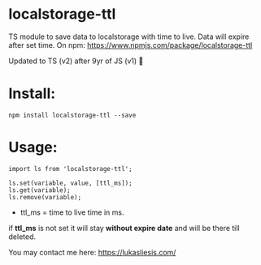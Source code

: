 # localstorage-ttl

TS module to save data to localstorage with time to live. Data will expire after set time.
On npm: https://www.npmjs.com/package/localstorage-ttl

Updated to TS (v2) after 9yr of JS (v1) 🎉 

# Install:

```
npm install localstorage-ttl --save
```

# Usage:

```
import ls from 'localstorage-ttl';

ls.set(variable, value, [ttl_ms]);
ls.get(variable);
ls.remove(variable);
```

* ttl_ms = time to live time in ms.

if **ttl_ms** is not set it will stay **without expire date** and will be there till deleted.


You may contact me here: https://lukasliesis.com/
